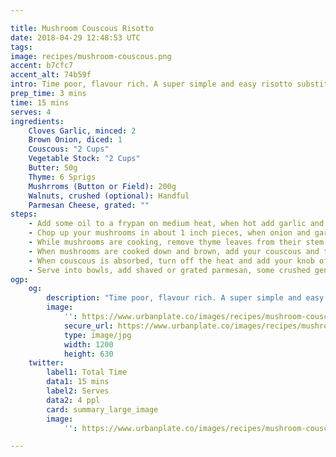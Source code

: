 ```yaml
---

title: Mushroom Couscous Risotto
date: 2018-04-29 12:48:53 UTC
tags:
image: recipes/mushroom-couscous.png
accent: b7cfc7
accent_alt: 74b59f
intro: Time poor, flavour rich. A super simple and easy risotto substitute that delivers a smooth and umami punch, packed full of mushrooms, cheese and creamy couscous.
prep_time: 3 mins
time: 15 mins
serves: 4
ingredients:
    Cloves Garlic, minced: 2
    Brown Onion, diced: 1
    Couscous: "2 Cups"
    Vegetable Stock: "2 Cups"
    Butter: 50g
    Thyme: 6 Sprigs
    Mushrroms (Button or Field): 200g
    Walnuts, crushed (optional): Handful
    Parmesan Cheese, grated: ""
steps:
    - Add some oil to a frypan on medium heat, when hot add garlic and onion. Cook for 5 mins or until onions are translucent.
    - Chop up your mushrooms in about 1 inch pieces, when onion and garlic is cooked, add in the mushrooms. Cook everything for about 10 mins or until garlic is cooked down and browned.
    - While mushrooms are cooking, remove thyme leaves from their stem and add to mushrooms.
    - When mushrooms are cooked down and brown, add your couscous and turn heat down to low. Stir to cover the mixture with the couscous. Add your vegetable stock. Stir mixture to incorporate and leave for 5 mins until the couscous has absorbed the liquid
    - When couscous is absorbed, turn off the heat and add your knob of butter. Stir through until melted and incorporated, and serve!
    - Serve into bowls, add shaved or grated parmesan, some crushed gently pan toasted walnuts on top, extra thyme and freshly cracked pepper. Voila!
ogp:
    og:
        description: "Time poor, flavour rich. A super simple and easy risotto substitute that delivers a smooth and umami punch, packed full of mushrooms, cheese and creamy cous cous."
        image:
            '': https://www.urbanplate.co/images/recipes/mushroom-couscous-share.jpg
            secure_url: https://www.urbanplate.co/images/recipes/mushroom-couscous-share.jpg
            type: image/jpg
            width: 1200
            height: 630
    twitter:
        label1: Total Time
        data1: 15 mins
        label2: Serves
        data2: 4 ppl
        card: summary_large_image
        image:
            '': https://www.urbanplate.co/images/recipes/mushroom-couscous-share.jpg

---
```

